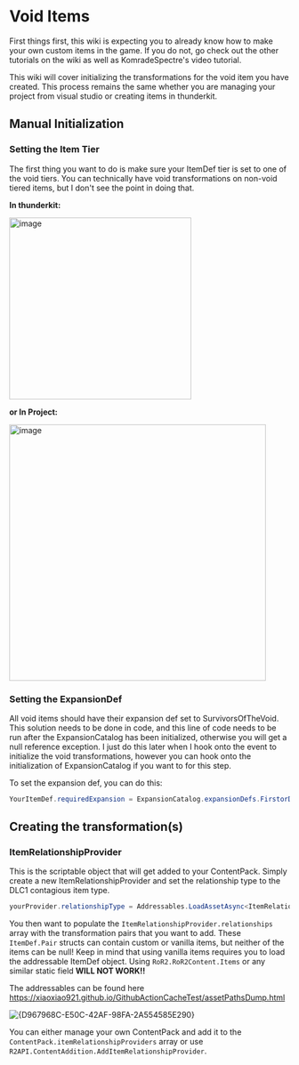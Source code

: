 # Void Items

First things first, this wiki is expecting you to already know how to make your own custom items in the game. If you do not, go check out the other tutorials on the wiki as well as KomradeSpectre's video tutorial.

This wiki will cover initializing the transformations for the void item you have created. This process remains the same whether you are managing your project from visual studio or creating items in thunderkit.

## Manual Initialization

### Setting the Item Tier

The first thing you want to do is make sure your ItemDef tier is set to one of the void tiers. You can technically have void transformations on non-void tiered items, but I don't see the point in doing that.

**In thunderkit:**

<img width="327" alt="image" src="https://user-images.githubusercontent.com/31513176/163300558-49e6ffc0-11f1-4e13-aa20-efffc49e22e0.png">

**or In Project:**

<img width="461" alt="image" src="https://user-images.githubusercontent.com/31513176/163301131-e1bbb32f-103f-4763-9c5d-c46133115f96.png">

### Setting the ExpansionDef

All void items should have their expansion def set to SurvivorsOfTheVoid. This solution needs to be done in code, and this line of code needs to be run after the ExpansionCatalog has been initialized, otherwise you will get a null reference exception. I just do this later when I hook onto the event to initialize the void transformations, however you can hook onto the initialization of ExpansionCatalog if you want to for this step.

To set the expansion def, you can do this:

```c#
YourItemDef.requiredExpansion = ExpansionCatalog.expansionDefs.FirstorDefault(def => def.nameToken == "DLC1_NAME")
```

## Creating the transformation(s)

### ItemRelationshipProvider

This is the scriptable object that will get added to your ContentPack. Simply create a new ItemRelationshipProvider and set the relationship type to the DLC1 contagious item type.

```c#
yourProvider.relationshipType = Addressables.LoadAssetAsync<ItemRelationshipType>("RoR2/DLC1/Common/ContagiousItem.asset").WaitForCompletion();
```
You then want to populate the `ItemRelationshipProvider.relationships` array with the transformation pairs that you want to add. These `ItemDef.Pair` structs can contain custom or vanilla items, but neither of the items can be null! Keep in mind that using vanilla items requires you to load the addressable ItemDef object. Using `RoR2.RoR2Content.Items` or any similar static field **WILL NOT WORK!!**

The addressables can be found here https://xiaoxiao921.github.io/GithubActionCacheTest/assetPathsDump.html

![{D967968C-E50C-42AF-98FA-2A554585E290}](https://github.com/user-attachments/assets/b43fa930-2409-40a6-9923-b7e50b6b9111)

You can either manage your own ContentPack and add it to the `ContentPack.itemRelationshipProviders` array or use `R2API.ContentAddition.AddItemRelationshipProvider`.

